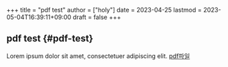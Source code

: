 +++
title = "pdf test"
author = ["holy"]
date = 2023-04-25
lastmod = 2023-05-04T16:39:11+09:00
draft = false
+++

## pdf test {#pdf-test}

Lorem ipsum dolor sit amet, consectetuer adipiscing elit.
[pdf파일](/pdfs/test_img.pdf)
